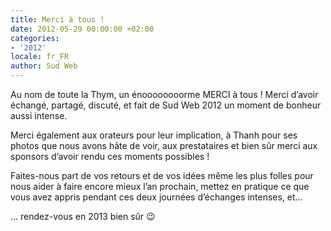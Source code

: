 ```yaml
---
title: Merci à tous !
date: 2012-05-29 00:00:00 +02:00
categories:
- '2012'
locale: fr_FR
author: Sud Web
---
```


Au nom de toute la Thym, un énoooooooorme MERCI à tous ! Merci d&rsquo;avoir échangé, partagé, discuté, et fait de Sud Web 2012 un moment de bonheur aussi intense.

Merci également aux orateurs pour leur implication, à Thanh pour ses photos que nous avons hâte de voir, aux prestataires et bien sûr merci aux sponsors d&rsquo;avoir rendu ces moments possibles !

Faites-nous part de vos retours et de vos idées même les plus folles pour nous aider à faire encore mieux l&rsquo;an prochain, mettez en pratique ce que vous avez appris pendant ces deux journées d&rsquo;échanges intenses, et&#8230;

&#8230; rendez-vous en 2013 bien sûr 😉
